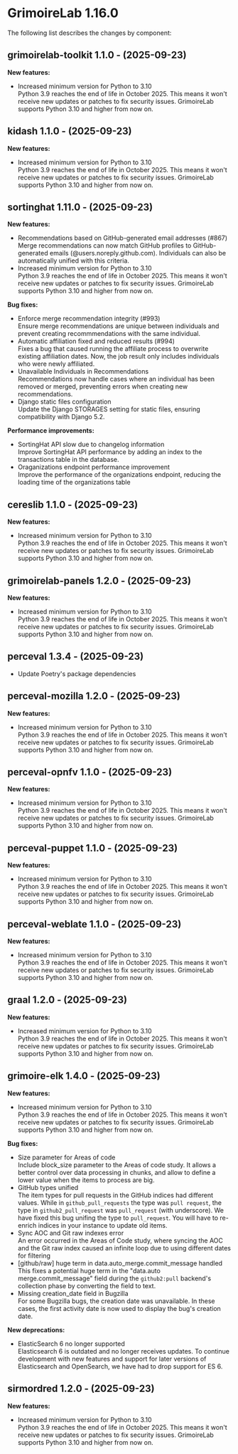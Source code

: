 # GrimoireLab 1.16.0
The following list describes the changes by component:

## grimoirelab-toolkit 1.1.0 - (2025-09-23)

**New features:**

 * Increased minimum version for Python to 3.10\
   Python 3.9 reaches the end of life in October 2025. This means it
   won't receive new updates or patches to fix security issues.
   GrimoireLab supports Python 3.10 and higher from now on.

## kidash 1.1.0 - (2025-09-23)

**New features:**

 * Increased minimum version for Python to 3.10\
   Python 3.9 reaches the end of life in October 2025. This means it
   won't receive new updates or patches to fix security issues.
   GrimoireLab supports Python 3.10 and higher from now on.

## sortinghat 1.11.0 - (2025-09-23)

**New features:**

 * Recommendations based on GitHub-generated email addresses (#867)\
   Merge recommendations can now match GitHub profiles to GitHub-
   generated emails (<username>@users.noreply.github.com). Individuals
   can also be automatically unified with this criteria.
 * Increased minimum version for Python to 3.10\
   Python 3.9 reaches the end of life in October 2025. This means it
   won't receive new updates or patches to fix security issues.
   GrimoireLab supports Python 3.10 and higher from now on.

**Bug fixes:**

 * Enforce merge recommendation integrity (#993)\
   Ensure merge recommendations are unique between individuals and
   prevent creating recommmendations with the same individual.
 * Automatic affiliation fixed and reduced results (#994)\
   Fixes a bug that caused running the affiliate process to overwrite
   existing affiliation dates. Now, the job result only includes
   individuals who were newly affiliated.
 * Unavailable Individuals in Recommendations\
   Recommendations now handle cases where an individual has been removed
   or merged, preventing errors when creating new recommendations.
 * Django static files configuration\
   Update the Django STORAGES setting for static files, ensuring
   compatibility with Django 5.2.

**Performance improvements:**

 * SortingHat API slow due to changelog information\
   Improve SortingHat API performance by adding an index to the
   transactions table in the database.
 * Oraganizations endpoint performance improvement\
   Improve the performance of the organizations endpoint, reducing the
   loading time of the organizations table

## cereslib 1.1.0 - (2025-09-23)

**New features:**

 * Increased minimum version for Python to 3.10\
   Python 3.9 reaches the end of life in October 2025. This means it
   won't receive new updates or patches to fix security issues.
   GrimoireLab supports Python 3.10 and higher from now on.

## grimoirelab-panels 1.2.0 - (2025-09-23)

**New features:**

 * Increased minimum version for Python to 3.10\
   Python 3.9 reaches the end of life in October 2025. This means it
   won't receive new updates or patches to fix security issues.
   GrimoireLab supports Python 3.10 and higher from now on.

  ## perceval 1.3.4 - (2025-09-23)
  
  * Update Poetry's package dependencies
## perceval-mozilla 1.2.0 - (2025-09-23)

**New features:**

 * Increased minimum version for Python to 3.10\
   Python 3.9 reaches the end of life in October 2025. This means it
   won't receive new updates or patches to fix security issues.
   GrimoireLab supports Python 3.10 and higher from now on.

## perceval-opnfv 1.1.0 - (2025-09-23)

**New features:**

 * Increased minimum version for Python to 3.10\
   Python 3.9 reaches the end of life in October 2025. This means it
   won't receive new updates or patches to fix security issues.
   GrimoireLab supports Python 3.10 and higher from now on.

## perceval-puppet 1.1.0 - (2025-09-23)

**New features:**

 * Increased minimum version for Python to 3.10\
   Python 3.9 reaches the end of life in October 2025. This means it
   won't receive new updates or patches to fix security issues.
   GrimoireLab supports Python 3.10 and higher from now on.

## perceval-weblate 1.1.0 - (2025-09-23)

**New features:**

 * Increased minimum version for Python to 3.10\
   Python 3.9 reaches the end of life in October 2025. This means it
   won't receive new updates or patches to fix security issues.
   GrimoireLab supports Python 3.10 and higher from now on.

## graal 1.2.0 - (2025-09-23)

**New features:**

 * Increased minimum version for Python to 3.10\
   Python 3.9 reaches the end of life in October 2025. This means it
   won't receive new updates or patches to fix security issues.
   GrimoireLab supports Python 3.10 and higher from now on.

## grimoire-elk 1.4.0 - (2025-09-23)

**New features:**

 * Increased minimum version for Python to 3.10\
   Python 3.9 reaches the end of life in October 2025. This means it
   won't receive new updates or patches to fix security issues.
   GrimoireLab supports Python 3.10 and higher from now on.

**Bug fixes:**

 * Size parameter for Areas of code\
   Include block_size parameter to the Areas of code study. It allows a
   better control over data processing in chunks, and allow to define a
   lower value when the items to process are big.
 * GitHub types unified\
   The item types for pull requests in the GitHub indices had different
   values. While in `github_pull_requests` the type was `pull request`,
   the type in `github2_pull_request` was `pull_request` (with
   underscore). We have fixed this bug unifing the type to
   `pull_request`. You will have to re-enrich indices in your instance to
   update old items.
 * Sync AOC and Git raw indexes error\
   An error occurred in the Areas of Code study, where syncing the AOC
   and the Git raw index caused an infinite loop due to using different
   dates for filtering
 * [github/raw] huge term in data.auto_merge.commit_message handled\
   This fixes a potential huge term in the "data.auto
   merge.commit_message" field during the `github2:pull` backend's
   collection phase by converting the field to text.
 * Missing creation_date field in Bugzilla\
   For some Bugzilla bugs, the creation date was unavailable. In these
   cases, the first activity date is now used to display the bug's
   creation date.

**New deprecations:**

 * ElasticSearch 6 no longer supported\
   Elasticsearch 6 is outdated and no longer receives updates. To
   continue development with new features and support for later versions
   of Elasticsearch and OpenSearch, we have had to drop support for ES 6.

## sirmordred 1.2.0 - (2025-09-23)

**New features:**

 * Increased minimum version for Python to 3.10\
   Python 3.9 reaches the end of life in October 2025. This means it
   won't receive new updates or patches to fix security issues.
   GrimoireLab supports Python 3.10 and higher from now on.

